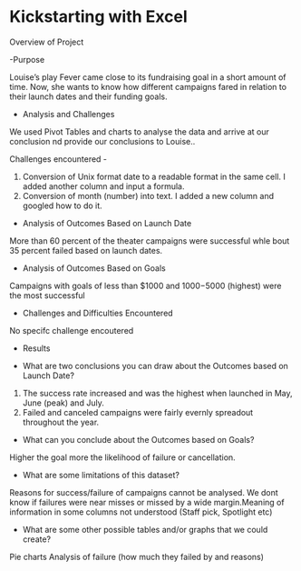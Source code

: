# Kickstarting with Excel

Overview of Project

-Purpose

Louise’s play Fever came close to its fundraising goal in a short amount of time. Now, she wants to know how different campaigns fared in relation to their launch dates and their funding goals.


- Analysis and Challenges

We used Pivot Tables and charts to analyse the data and arrive at our conclusion nd provide our conclusions to Louise..

Challenges encountered - 

1) Conversion of Unix format date to a readable format in the same cell. I added another column and input a formula.
2) Conversion of month (number) into text. I added a new column and googled how to do it.

- Analysis of Outcomes Based on Launch Date

More than 60 percent of the theater campaigns were successful whle bout 35 percent failed based on launch dates. 

- Analysis of Outcomes Based on Goals

Campaigns with goals of less than $1000 and $1000-$5000 (highest) were the most successful

- Challenges and Difficulties Encountered

No specifc challenge encoutered

- Results

- What are two conclusions you can draw about the Outcomes based on Launch Date?

1) The success rate increased and was the highest when launched in May, June (peak) and July.
2) Failed and canceled campaigns were fairly evernly spreadout throughout the year. 


- What can you conclude about the Outcomes based on Goals?

Higher the goal more the likelihood of failure or cancellation.


- What are some limitations of this dataset?

Reasons for success/failure of campaigns cannot be analysed. We dont know if failures were near misses or missed by a wide margin.Meaning of information in some columns not understood (Staff pick, Spotlight etc)

- What are some other possible tables and/or graphs that we could create?

Pie charts
Analysis of failure (how much they failed by and reasons)
